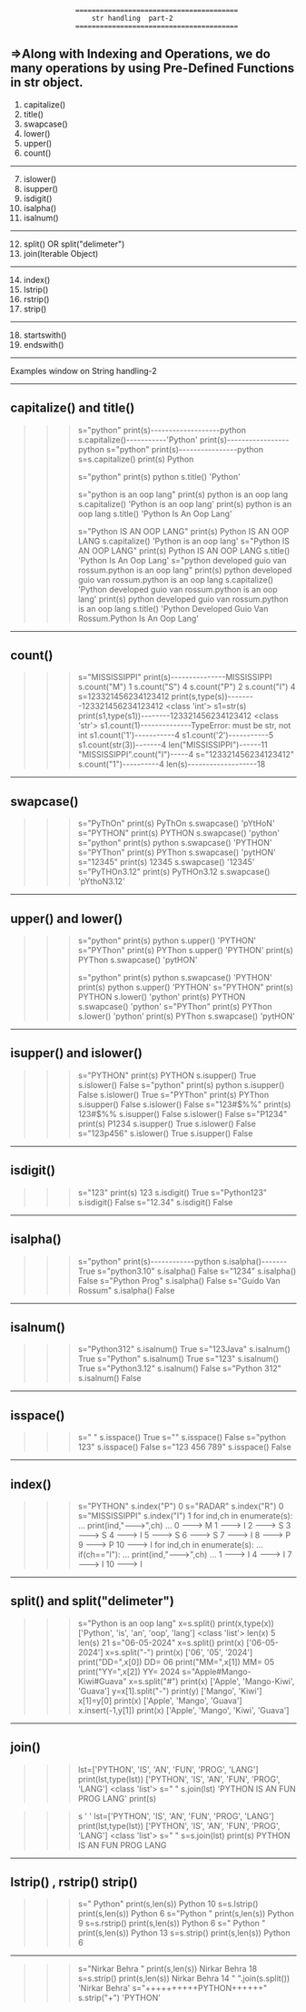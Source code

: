 					========================================
						str handling  part-2
					========================================
=>Along with Indexing and Operations, we do many operations by using Pre-Defined Functions in str object.
--------------------------------------------------------------------------------------------------------------------------------------------------------

1) capitalize()
2) title()
3) swapcase()
4) lower()
5) upper()
6) count()
------------------------------
7) islower()
8) isupper()
9) isdigit()
10) isalpha()
11) isalnum()
------------------------------
12) split()   OR  split("delimeter")
13) join(Iterable Object)
----------------------------------------
14) index()
15) lstrip()
16) rstrip()
17) strip()
----------------------------------------
18) startswith()
19) endswith()
----------------------------------------------------------------------------------








Examples window on String handling-2

---------------------------------------------------------
capitalize() and title()
---------------------------------------------------------
>>> s="python"
>>> print(s)-------------------python
>>> s.capitalize()-----------'Python'
>>> print(s)-----------------python
>>> s="python"
>>> print(s)----------------python
>>> s=s.capitalize()
>>> print(s)
Python
>>>
>>>
>>> s="python"
>>> print(s)
python
>>> s.title()
'Python'
>>>
>>> s="python is an oop lang"
>>> print(s)
python is an oop lang
>>> s.capitalize()
'Python is an oop lang'
>>> print(s)
python is an oop lang
>>> s.title()
'Python Is An Oop Lang'
>>>
>>> s="Python IS AN OOP LANG"
>>> print(s)
Python IS AN OOP LANG
>>> s.capitalize()
'Python is an oop lang'
>>> s="Python IS AN OOP LANG"
>>> print(s)
Python IS AN OOP LANG
>>> s.title()
'Python Is An Oop Lang'
>>> s="python developed guio van rossum.python is an oop lang"
>>> print(s)
python developed guio van rossum.python is an oop lang
>>> s.capitalize()
'Python developed guio van rossum.python is an oop lang'
>>> print(s)
python developed guio van rossum.python is an oop lang
>>> s.title()
'Python Developed Guio Van Rossum.Python Is An Oop Lang'
----------------------------------------------------------------------------------------------------------------------
count()
----------------------------------------------------------------------------------------------------------------------
>>> s="MISSISSIPPI"
>>> print(s)---------------MISSISSIPPI
>>> s.count("M")
1
>>> s.count("S")
4
>>> s.count("P")
2
>>> s.count("I")
4
>>> s=123321456234123412
>>> print(s,type(s))--------123321456234123412 <class 'int'>
>>> s1=str(s)
>>> print(s1,type(s1))--------123321456234123412 <class 'str'>
>>> s1.count(1)--------------TypeError: must be str, not int
>>> s1.count('1')-----------4
>>> s1.count('2')-----------5
>>> s1.count(str(3))-------4
>>> len("MISSISSIPPI")------11
>>> "MISSISSIPPI".count("I")-----4
>>> s="123321456234123412"
>>> s.count("1")----------4
>>> len(s)-------------------18
-------------------------------------------------------------------------------
swapcase()
-------------------------------------------------------------------------------
>>> s="PyThOn"
>>> print(s)
PyThOn
>>> s.swapcase()
'pYtHoN'
>>> s="PYTHON"
>>> print(s)
PYTHON
>>> s.swapcase()
'python'
>>> s="python"
>>> print(s)
python
>>> s.swapcase()
'PYTHON'
>>> s="PYThon"
>>> print(s)
PYThon
>>> s.swapcase()
'pytHON'
>>> s="12345"
>>> print(s)
12345
>>> s.swapcase()
'12345'
>>> s="PyTHOn3.12"
>>> print(s)
PyTHOn3.12
>>> s.swapcase()
'pYthoN3.12'
------------------------------------------------------------------------------------------------------
upper() and lower()
-----------------------------------------------------------------------------------------------------
>>> s="python"
>>> print(s)
python
>>> s.upper()
'PYTHON'
>>> s="PYThon"
>>> print(s)
PYThon
>>> s.upper()
'PYTHON'
>>> print(s)
PYThon
>>> s.swapcase()
'pytHON'
>>>
>>> s="python"
>>> print(s)
python
>>> s.swapcase()
'PYTHON'
>>> print(s)
python
>>> s.upper()
'PYTHON'
>>> s="PYTHON"
>>> print(s)
PYTHON
>>> s.lower()
'python'
>>> print(s)
PYTHON
>>> s.swapcase()
'python'
>>> s="PYThon"
>>> print(s)
PYThon
>>> s.lower()
'python'
>>> print(s)
PYThon
>>> s.swapcase()
'pytHON'
----------------------------------------------------------------------------------------------
isupper() and islower()
----------------------------------------------------------------------------------------------
>>> s="PYTHON"
>>> print(s)
PYTHON
>>> s.isupper()
True
>>> s.islower()
False
>>> s="python"
>>> print(s)
python
>>> s.isupper()
False
>>> s.islower()
True
>>> s="PYThon"
>>> print(s)
PYThon
>>> s.isupper()
False
>>> s.islower()
False
>>> s="123#$%%"
>>> print(s)
123#$%%
>>> s.isupper()
False
>>> s.islower()
False
>>> s="P1234"
>>> print(s)
P1234
>>> s.isupper()
True
>>> s.islower()
False
>>> s="123p456"
>>> s.islower()
True
>>> s.isupper()
False
-------------------------------------------------------------------------------------------------------------
isdigit()
-------------------------------------------------------------------------------------------------------------
>>> s="123"
>>> print(s)
123
>>> s.isdigit()
True
>>> s="Python123"
>>> s.isdigit()
False
>>> s="12.34"
>>> s.isdigit()
False
-----------------------------------------------------------------------------------------------------------
isalpha()
----------------------------------------------------------------------------------------------------------
>>> s="python"
>>> print(s)------------python
>>> s.isalpha()-------True
>>> s="python3.10"
>>> s.isalpha()
False
>>> s="1234"
>>> s.isalpha()
False
>>> s="Python Prog"
>>> s.isalpha()
False
>>> s="Guido Van Rossum"
>>> s.isalpha()
False
-----------------------------------------------------------------------------
isalnum()
-----------------------------------------------------------------------------
>>> s="Python312"
>>> s.isalnum()
True
>>> s="123Java"
>>> s.isalnum()
True
>>> s="Python"
>>> s.isalnum()
True
>>> s="123"
>>> s.isalnum()
True
>>> s="Python3.12"
>>> s.isalnum()
False
>>> s="Python 312"
>>> s.isalnum()
False
-----------------------------------------------------------------------------------------------------------
isspace()
-----------------------------------------------------------------------------------------------------------
>>> s="    "
>>> s.isspace()
True
>>> s=""
>>> s.isspace()
False
>>> s="python 123"
>>> s.isspace()
False
>>> s="123 456 789"
>>> s.isspace()
False
----------------------------------------------------------------------------------------------------------
index()
----------------------------------------------------------------------------------------------------------
>>> s="PYTHON"
>>> s.index("P")
0
>>> s="RADAR"
>>> s.index("R")
0
>>> s="MISSISSIPPI"
>>> s.index("I")
1
>>> for ind,ch in enumerate(s):
...     print(ind,"--->",ch)
...
0 ---> M
1 ---> I
2 ---> S
3 ---> S
4 ---> I
5 ---> S
6 ---> S
7 ---> I
8 ---> P
9 ---> P
10 ---> I
>>> for ind,ch in enumerate(s):
...     if(ch=="I"):
...             print(ind,"--->",ch)
...
1 ---> I
4 ---> I
7 ---> I
10 ---> I
-------------------------------------------------------------------------------------------------------------------------------------------
split() and split("delimeter")
--------------------------------------------------------------------------------------------------------------------------------------------
>>> s="Python is an oop lang"
>>> x=s.split()
>>> print(x,type(x))
['Python', 'is', 'an', 'oop', 'lang'] <class 'list'>
>>> len(x)
5
>>> len(s)
21
>>> s="06-05-2024"
>>> x=s.split()
>>> print(x)
['06-05-2024']
>>> x=s.split("-")
>>> print(x)
['06', '05', '2024']
>>> print("DD=",x[0])
DD= 06
>>> print("MM=",x[1])
MM= 05
>>> print("YY=",x[2])
YY= 2024
>>> s="Apple#Mango-Kiwi#Guava"
>>> x=s.split("#")
>>> print(x)
['Apple', 'Mango-Kiwi', 'Guava']
>>> y=x[1].split("-")
>>> print(y)
['Mango', 'Kiwi']
>>> x[1]=y[0]
>>> print(x)
['Apple', 'Mango', 'Guava']
>>> x.insert(-1,y[1])
>>> print(x)
['Apple', 'Mango', 'Kiwi', 'Guava']
-----------------------------------------------------------------------------------------------------------------------------
join()
---------------------------------------------------------------------------------------------------------------------------------------
>>> lst=['PYTHON', 'IS', 'AN', 'FUN', 'PROG', 'LANG']
>>> print(lst,type(lst))
['PYTHON', 'IS', 'AN', 'FUN', 'PROG', 'LANG'] <class 'list'>
>>> s=" "
>>> s.join(lst)
'PYTHON IS AN FUN PROG LANG'
>>> print(s)

>>> s
' '
>>> lst=['PYTHON', 'IS', 'AN', 'FUN', 'PROG', 'LANG']
>>> print(lst,type(lst))
['PYTHON', 'IS', 'AN', 'FUN', 'PROG', 'LANG'] <class 'list'>
>>> s=" "
>>> s=s.join(lst)
>>> print(s)
PYTHON IS AN FUN PROG LANG
-----------------------------------------------------------------------------------------------------------------------
lstrip() , rstrip()  strip()
-----------------------------------------------------------------------------------------------------------------------------
>>> s="    Python"
>>> print(s,len(s))
    Python 10
>>> s=s.lstrip()
>>> print(s,len(s))
Python 6
>>> s="Python   "
>>> print(s,len(s))
Python    9
>>> s=s.rstrip()
>>> print(s,len(s))
Python 6
>>> s="   Python    "
>>> print(s,len(s))
   Python     13
>>> s=s.strip()
>>> print(s,len(s))
Python 6
--------------------
>>> s="Nirkar   Behra    "
>>> print(s,len(s))
Nirkar   Behra     18
>>> s=s.strip()
>>> print(s,len(s))
Nirkar   Behra 14
>>> " ".join(s.split())
'Nirkar Behra'
>>> s="++++++++++PYTHON++++++"
>>> s.strip("+")
'PYTHON'





